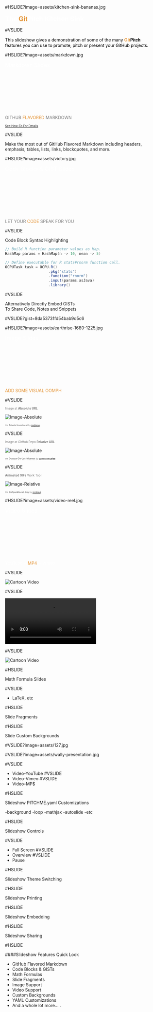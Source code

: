 #HSLIDE?image=assets/kitchen-sink-bananas.jpg

<span style="color:white; font-size: 1.5em; font-weight: bold">The <span style="color:#e49436;font-family:Helvetica Neue; font-weight:bold">Git</span><span style="font-family:Helvetica Neue; font-weight:bold">Pitch</span> Kitchen Sink</span>


#VSLIDE

<span style="color:black">This slideshow gives a demonstration of some of the many <span style="font-family:Helvetica Neue; font-weight:bold"><span style="color:#e49436">Git</span>Pitch</span> features you can use to promote, pitch or present your GitHub projects.</span>


#HSLIDE?image=assets/markdown.jpg

<span style="color:white; font-size:1.3em">Markdown Slides</span>
<br><br><br><br><br>
<br><br><br><br><br>
<span style="color:gray; text-transform:uppercase">GitHub <span style="color:#e49436">Flavored</span> Markdown</span>

<span style="font-size:0.7em"><a href="#">See How-To For Details</a></span>


#VSLIDE

Make the most out of GitHub Flavored Markdown including headers, emphasis, tables, lists, links, blockquotes, and more.


#HSLIDE?image=assets/victory.jpg

<span style="color:white; font-size:1.3em">Code Blocks & GIST Slides</span>
<br><br><br><br><br>
<br><br><br><br><br>
<span style="color:gray; text-transform:uppercase">Let your <span style="color:#e49436">code</span> speak for you</span>


#VSLIDE

Code Block Syntax Highlighting

```scala
// Build R function parameter values as Map.
HashMap params = HashMap(n -> 10, mean -> 5)

// Define executable for R stats#rnorm function call.
OCPUTask task = OCPU.R()
                    .pkg("stats")
                    .function("rnorm")
                    .input(params.asJava)
                    .library()
```


#VSLIDE

Alternatively Directly Embed GISTs
<br>
To Share Code, Notes and Snippets


#VSLIDE?gist=8da53731fd54bab9d5c6


#HSLIDE?image=assets/earthrise-1680-1225.jpg

<span style="color:white; font-size: 1.3em">Image Slides</span>
<br><br><br><br><br>
<br><br><br><br><br>
<span style="color:#e49436; font-size:1em; text-transform:uppercase">Add some <span style="color:#e49436">visual oomph</span></span>


#VSLIDE

<span style="color:gray; font-size:0.7em">Image at <b>Absolute URL</b></span>

![Image-Absolute](assets/octocat-privateinvestocat.jpg)

<span style="color:gray; font-size: 0.5em;">the <b>Private Investocat</b> by <a href="https://github.com/jeejkang" target="_blank">jeejkang</a></span>


#VSLIDE

<span style="color:gray; font-size:0.7em">Image at GitHub Repo <b>Relative URL</b></span>

![Image-Absolute](assets/octocat-de-los-muertos.jpg)

<span style="color:gray; font-size:0.5em">the <b>Octocat-De-Los-Muertos</b> by <a href="https://github.com/cameronmcefee" target="_blank">cameronmcefee</a></span>


#VSLIDE

<span style="color:gray; font-size:0.7em"><b>Animated GIFs</b> Work Too!</span>

![Image-Relative](assets/octocat-daftpunkocat.gif)

<span style="color:gray; font-size:0.5em">the <b>Daftpunktocat-Guy</b> by <a href="https://github.com/jeejkang" target="_blank">jeejkang</a></span>


#HSLIDE?image=assets/video-reel.jpg

<span style="font-size:1.3em"><span style="color:white">Video</span><span style="color:white"> Slides</span></span>
<br><br><br><br><br>
<br><br><br><br><br>
<span style="font-size:1.0em; color:white">YouTube ~ <span style="color:#e49436"> MP4 </span>~ Vimeo</span>

#VSLIDE

![Cartoon Video](https://www.youtube.com/embed/mkiDkkdGGAQ)

#VSLIDE

![Cartoon Video](http://clips.vorwaerts-gmbh.de/big_buck_bunny.mp4)

#VSLIDE

![Cartoon Video](https://player.vimeo.com/video/111525512)


#HSLIDE

Math Formula Slides

#VSLIDE
- LaTeX, etc

#HSLIDE

Slide Fragments

#HSLIDE

Slide Custom Backgrounds

#VSLIDE?image=assets/127.jpg

#VSLIDE?image=assets/wally-presentation.jpg

#VSLIDE
- Video-YouTube
#VSLIDE
- Video-Vimeo
#VSLIDE
- Video-MP$

#HSLIDE

Slideshow PITCHME.yaml Customizations

-background
-loop
-mathjax
-autoslide
-etc


#HSLIDE

Slideshow Controls

#VSLIDE
- Full Screen
#VSLIDE
- Overview
#VSLIDE
- Pause

#HSLIDE

Slideshow Theme Switching

#HSLIDE

Slideshow Printing

#HSLIDE

Slideshow Embedding

#HSLIDE

Slideshow Sharing

#HSLIDE

####Slideshow Features Quick Look

- GitHub Flavored Markdown <!-- .element: class="fragment" data-fragment-index="1" -->
- Code Blocks & GISTs <!-- .element: class="fragment" data-fragment-index="2" -->
- Math Formulas <!-- .element: class="fragment" data-fragment-index="3" -->
- Slide Fragments <!-- .element: class="fragment" data-fragment-index="4" -->
- Image Support <!-- .element: class="fragment" data-fragment-index="5" -->
- Video Support <!-- .element: class="fragment" data-fragment-index="6" -->
- Custom Backgrounds <!-- .element: class="fragment" data-fragment-index="7" -->
- YAML Customizations <!-- .element: class="fragment" data-fragment-index="8" -->
- And a whole lot more... <!-- .element: class="fragment" data-fragment-index="9" -->.

